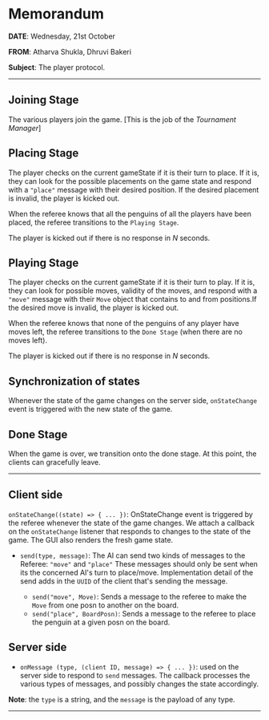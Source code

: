 # Memorandum

**DATE**: Wednesday, 21st October

**FROM**: Atharva Shukla, Dhruvi Bakeri

**Subject**: The player protocol.

---

## Joining Stage

The various players join the game. [This is the job of the _Tournament Manager_]

## Placing Stage

The player checks on the current gameState if it is their turn to place. If it is, they can look for the possible placements on the game state and respond with a `"place"` message with their desired position. If the desired placement is invalid, the player is kicked out.

When the referee knows that all the penguins of all the players have been placed, the referee transitions to the `Playing Stage`.

The player is kicked out if there is no response in _N_ seconds.

## Playing Stage

The player checks on the current gameState if it is their turn to play. If it is, they can look for possible moves, validity of the moves, and respond with a `"move"` message with their  `Move` object that contains to and from positions.If the desired move is invalid, the player is kicked out.

When the referee knows that none of the penguins of any player have moves left, the referee transitions to the `Done Stage` (when there are no moves left).

The player is kicked out if there is no response in _N_ seconds.

## Synchronization of states

Whenever the state of the game changes on the server side, `onStateChange` event is triggered with the new state of the game.

## Done Stage

When the game is over, we transition onto the done stage. At this point, the clients can gracefully leave.

---

## Client side

`onStateChange((state) => { ... })`: OnStateChange event is triggered by the referee whenever the state of the game changes. We attach a callback on the `onStateChange` listener that responds to changes to the state of the game. The GUI also renders the fresh game state.

- `send(type, message)`: The AI can send two kinds of messages to the Referee: `"move"` and `"place"` These messages should only be sent when its the concerned AI's turn to place/move. Implementation detail of the send adds in the `UUID` of the client that's sending the message.

  - `send("move", Move)`: Sends a message to the referee to make the `Move` from one posn to another on the board.
  - `send("place", BoardPosn)`: Sends a message to the referee to place the penguin at a given posn on the board.

## Server side

- `onMessage (type, (client ID, message) => { ... })`: used on the server side to respond to `send` messages. The callback processes the various types of messages, and possibly changes the state accordingly.

**Note**: the `type` is a string, and the `message` is the payload of any type.

---
